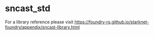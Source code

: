 # sncast_std

For a library reference please visit https://foundry-rs.github.io/starknet-foundry/appendix/sncast-library.html

